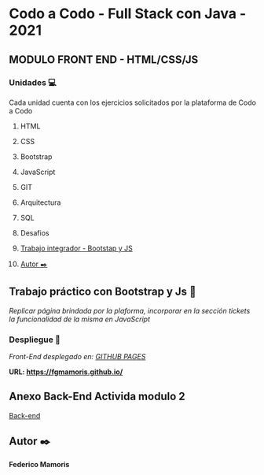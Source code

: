 # Codo a Codo - Full Stack con Java - 2021

## MODULO FRONT END - HTML/CSS/JS

### Unidades :computer:
Cada unidad cuenta con los ejercicios solicitados por la plataforma de Codo a Codo

1. HTML
    
2. CSS

3. Bootstrap

4. JavaScript

5. GIT

6. Arquitectura

7. SQL

8. Desafios

9. [Trabajo integrador - Bootstap y JS](#trabajo-práctico-con-bootstrap-y-js-wrench)

10. [Autor :black_nib:](#autor-black_nib)


## Trabajo práctico con Bootstrap y Js :wrench: 

_Replicar página brindada por la plaforma, incorporar en la sección tickets la funcionalidad de la misma en JavaScript_

### Despliegue :rocket:

_Front-End desplegado en: [GITHUB PAGES](https://www.git.com/)_

**URL: https://fgmamoris.github.io/**


## Anexo Back-End Activida modulo 2

[Back-end](https://github.com/fgmamoris/fullstack_java_modulo_back_unidad_2_CAC)

## Autor :black_nib:

**Federico Mamoris** 